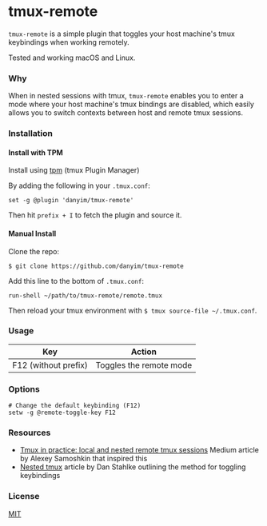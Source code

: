 # tmux-remote

`tmux-remote` is a simple plugin that toggles your host machine's tmux keybindings when working remotely.

Tested and working macOS and Linux.

### Why
When in nested sessions with tmux, `tmux-remote` enables you to enter a mode where your host machine's tmux bindings are disabled, which easily allows you to switch contexts between host and remote tmux sessions.

### Installation

#### Install with TPM
Install using [tpm](https://github.com/tmux-plugins/tpm) (tmux Plugin Manager)

By adding the following in your `.tmux.conf`:

    set -g @plugin 'danyim/tmux-remote'

Then hit `prefix + I` to fetch the plugin and source it.

#### Manual Install

Clone the repo:

    $ git clone https://github.com/danyim/tmux-remote

Add this line to the bottom of `.tmux.conf`:

    run-shell ~/path/to/tmux-remote/remote.tmux

Then reload your tmux environment with `$ tmux source-file ~/.tmux.conf`.

### Usage

| Key           | Action        |
| ------------- | ------------- |
| F12 (without prefix)           | Toggles the remote mode  |

### Options

    # Change the default keybinding (F12)
    setw -g @remote-toggle-key F12

### Resources

- [Tmux in practice: local and nested remote tmux sessions](https://medium.freecodecamp.org/tmux-in-practice-local-and-nested-remote-tmux-sessions-4f7ba5db8795)
  Medium article by Alexey Samoshkin that inspired this
- [Nested tmux](http://stahlke.org/dan/tmux-nested/)
  article by Dan Stahlke outlining the method for toggling keybindings

### License

[MIT](LICENSE.md)
